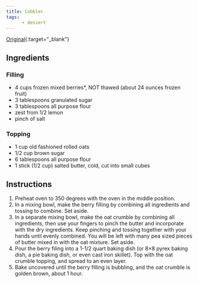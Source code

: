```yaml
---
title: Cobbler
tags:
      - dessert
---
```


[Original](https://www.tasteslovely.com/triple-berry-crumble-made-with-frozen-fruit/print/5684/){:target="_blank"}

## Ingredients

### Filling

* 4 cups frozen mixed berries*, NOT thawed (about 24 ounces frozen fruit)
* 3 tablespoons granulated sugar
* 3 tablespoons all purpose flour
* zest from 1/2 lemon
* pinch of salt

### Topping

* 1 cup old fashioned rolled oats
* 1/2 cup brown sugar
* 6 tablespoons all purpose flour
* 1 stick (1/2 cup) salted butter, cold, cut into small cubes

## Instructions

1. Preheat oven to 350 degrees with the oven in the middle position.
2. In a mixing bowl, make the berry filling by combining all ingredients and tossing to combine. Set aside.
3. In a separate mixing bowl, make the oat crumble by combining all ingredients, then use your fingers to pinch the butter and incorporate with the dry ingredients. Keep pinching and tossing together with your hands until evenly combined. You will be left with many pea sized pieces of butter mixed in with the oat mixture. Set aside.
4. Pour the berry filing into a 1-1/2 quart baking dish (or 8×8 pyrex baking dish, a pie baking dish, or even cast iron skillet). Top with the oat crumble topping, and spread to an even layer.
5. Bake uncovered until the berry filling is bubbling, and the oat crumble is golden brown, about 1 hour.
